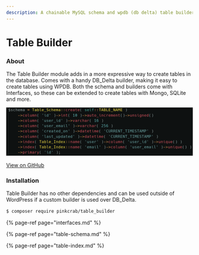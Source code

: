 ```yaml
---
description: A chainable MySQL schema and wpdb (db delta) table builder.
---
```


# Table Builder

### **About**

The Table Builder module adds in a more expressive way to create tables in the database. Comes with a handy DB\_Delta builder, making it easy to create tables using WPDB. Both the schema and builders come with Interfaces, so these can be extended to create tables with Mongo, SQLite and more.

![](../../.gitbook/assets/table_cshema.png)

[View on GitHub](https://github.com/Pink-Crab/Table-Builder)

### Installation

Table Builder has no other dependencies and can be used outside of WordPress if a custom builder is used over DB\_Delta.

```bash
$ composer require pinkcrab/table_builder
```

{% page-ref page="interfaces.md" %}

{% page-ref page="table-schema.md" %}

{% page-ref page="table-index.md" %}



